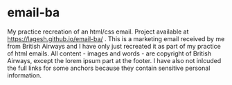 # email-ba
My practice recreation of an html/css email. Project available  at https://lagesh.github.io/email-ba/ .
This is a marketing email received by me from British Airways and I have only just recreated it as part of my practice of html emails. All content - images and words -  are copyright of British Airways, except the lorem ipsum part at the footer. I have also not inlcuded the full links for some anchors because they contain sensitive personal information.

